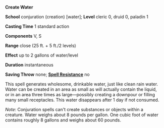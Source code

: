  **Create Water**

**School** conjuration (creation) [water]; **Level** cleric 0, druid 0, paladin 1

**Casting Time** 1 standard action

**Components** V, S

**Range** close (25 ft. + 5 ft./2 levels)

**Effect** up to 2 gallons of water/level

**Duration** instantaneous

**Saving Throw** none; **[Spell Resistance](../glossary#_spell-resistance)** no

This spell generates wholesome, drinkable water, just like clean rain water. Water can be created in an area as small as will actually contain the liquid, or in an area three times as large—possibly creating a downpour or filling many small receptacles. This water disappears after 1 day if not consumed.

_Note_: Conjuration spells can't create substances or objects within a creature. Water weighs about 8 pounds per gallon. One cubic foot of water contains roughly 8 gallons and weighs about 60 pounds.

